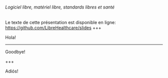 ###### Logiciel libre, matériel libre, standards libres et santé
Le texte de cette présentation est disponible en ligne: https://github.com/LibreHealthcare/slides
+++

Hola!

---

Goodbye!

+++

Adiós!
